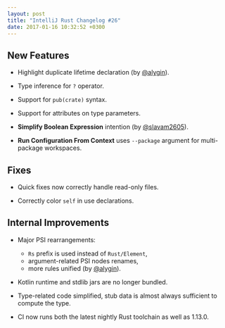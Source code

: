 ```yaml
---
layout: post
title: "IntelliJ Rust Changelog #26"
date: 2017-01-16 10:32:52 +0300
---
```


## New Features

* Highlight duplicate lifetime declaration (by [@alygin]).

* Type inference for `?` operator.

* Support for `pub(crate)` syntax.

* Support for attributes on type parameters.

* **Simplify Boolean Expression** intention (by [@slavam2605]).

* **Run Configuration From Context** uses `--package` argument for multi-package
  workspaces.


## Fixes

* Quick fixes now correctly handle read-only files.

* Correctly color `self` in use declarations.


## Internal Improvements

* Major PSI rearrangements:
  - `Rs` prefix is used instead of `Rust/Element`,
  - argument-related PSI nodes renames,
  - more rules unified (by [@alygin]).

* Kotlin runtime and stdlib jars are no longer bundled.

* Type-related code simplified, stub data is almost always sufficient to
  compute the type.

* CI now runs both the latest nightly Rust toolchain as well as 1.13.0.

[@alygin]: https://github.com/alygin
[@slavam2605]: https://github.com/slavam2605
